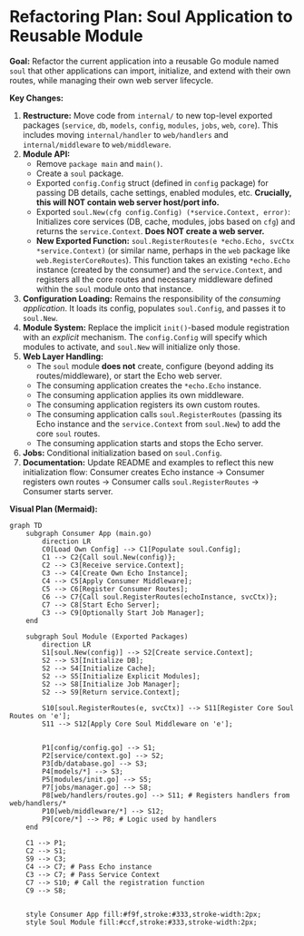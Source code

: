 # Refactoring Plan: Soul Application to Reusable Module

**Goal:** Refactor the current application into a reusable Go module named `soul` that other applications can import, initialize, and extend with their own routes, while managing their own web server lifecycle.

**Key Changes:**

1.  **Restructure:** Move code from `internal/` to new top-level exported packages (`service`, `db`, `models`, `config`, `modules`, `jobs`, `web`, `core`). This includes moving `internal/handler` to `web/handlers` and `internal/middleware` to `web/middleware`.
2.  **Module API:**
    - Remove `package main` and `main()`.
    - Create a `soul` package.
    - Exported `config.Config` struct (defined in `config` package) for passing DB details, cache settings, enabled modules, etc. **Crucially, this will NOT contain web server host/port info.**
    - Exported `soul.New(cfg config.Config) (*service.Context, error)`: Initializes core services (DB, cache, modules, jobs based on `cfg`) and returns the `service.Context`. **Does NOT create a web server.**
    - **New Exported Function:** `soul.RegisterRoutes(e *echo.Echo, svcCtx *service.Context)` (or similar name, perhaps in the `web` package like `web.RegisterCoreRoutes`). This function takes an existing `*echo.Echo` instance (created by the consumer) and the `service.Context`, and registers all the core routes and necessary middleware defined within the `soul` module onto that instance.
3.  **Configuration Loading:** Remains the responsibility of the _consuming application_. It loads its config, populates `soul.Config`, and passes it to `soul.New`.
4.  **Module System:** Replace the implicit `init()`-based module registration with an _explicit_ mechanism. The `config.Config` will specify which modules to activate, and `soul.New` will initialize only those.
5.  **Web Layer Handling:**
    - The `soul` module **does not** create, configure (beyond adding its routes/middleware), or start the Echo web server.
    - The consuming application creates the `*echo.Echo` instance.
    - The consuming application applies its own middleware.
    - The consuming application registers its own custom routes.
    - The consuming application calls `soul.RegisterRoutes` (passing its Echo instance and the `service.Context` from `soul.New`) to add the core `soul` routes.
    - The consuming application starts and stops the Echo server.
6.  **Jobs:** Conditional initialization based on `soul.Config`.
7.  **Documentation:** Update README and examples to reflect this new initialization flow: Consumer creates Echo instance -> Consumer registers own routes -> Consumer calls `soul.RegisterRoutes` -> Consumer starts server.

**Visual Plan (Mermaid):**

```mermaid
graph TD
    subgraph Consumer App (main.go)
        direction LR
        C0[Load Own Config] --> C1[Populate soul.Config];
        C1 --> C2{Call soul.New(config)};
        C2 --> C3[Receive service.Context];
        C3 --> C4[Create Own Echo Instance];
        C4 --> C5[Apply Consumer Middleware];
        C5 --> C6[Register Consumer Routes];
        C6 --> C7{Call soul.RegisterRoutes(echoInstance, svcCtx)};
        C7 --> C8[Start Echo Server];
        C3 --> C9[Optionally Start Job Manager];
    end

    subgraph Soul Module (Exported Packages)
        direction LR
        S1[soul.New(config)] --> S2[Create service.Context];
        S2 --> S3[Initialize DB];
        S2 --> S4[Initialize Cache];
        S2 --> S5[Initialize Explicit Modules];
        S2 --> S8[Initialize Job Manager];
        S2 --> S9[Return service.Context];

        S10[soul.RegisterRoutes(e, svcCtx)] --> S11[Register Core Soul Routes on 'e'];
        S11 --> S12[Apply Core Soul Middleware on 'e'];


        P1[config/config.go] --> S1;
        P2[service/context.go] --> S2;
        P3[db/database.go] --> S3;
        P4[models/*] --> S3;
        P5[modules/init.go] --> S5;
        P7[jobs/manager.go] --> S8;
        P8[web/handlers/routes.go] --> S11; # Registers handlers from web/handlers/*
        P10[web/middleware/*] --> S12;
        P9[core/*] --> P8; # Logic used by handlers
    end

    C1 --> P1;
    C2 --> S1;
    S9 --> C3;
    C4 --> C7; # Pass Echo instance
    C3 --> C7; # Pass Service Context
    C7 --> S10; # Call the registration function
    C9 --> S8;


    style Consumer App fill:#f9f,stroke:#333,stroke-width:2px;
    style Soul Module fill:#ccf,stroke:#333,stroke-width:2px;
```
